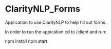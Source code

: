 # ClarityNLP_Forms
Application to use ClarityNLP to help fill out forms.


In order to run the appication cd to /client and run:

npm install
npm start
